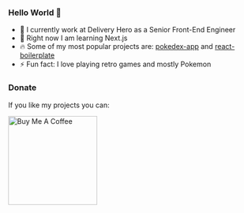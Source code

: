 ### Hello World 👋

- 🍔 I currently work at Delivery Hero as a Senior Front-End Engineer
- 🌱 Right now I am learning Next.js
- 🔥 Some of my most popular projects are: [pokedex-app](https://pokedex.click) and [react-boilerplate](https://github.com/georgeroubie/react-boilerplate)
- ⚡ Fun fact: I love playing retro games and mostly Pokemon
<!--
**georgeroubie/georgeroubie** is a ✨ _special_ ✨ repository because its `README.md` (this file) appears on your GitHub profile.

Here are some ideas to get you started:

- 🔭 I’m currently working at ...
- 🌱 I’m currently learning ...
- 👯 I’m looking to collaborate on ...
- 🤔 I’m looking for help with ...
- 💬 Ask me about ...
- 📫 How to reach me: ...
- 😄 Pronouns: ...
- ⚡ Fun fact: ...
-->

### Donate

If you like my projects you can:

<a class="sc-gKPRtg devZZP" href="https://www.buymeacoffee.com/georgeroubie" target="_blank" rel="noreferrer"><img src="https://cdn.buymeacoffee.com/buttons/v2/default-yellow.png" style="width: 180px; height: auto;" alt="Buy Me A Coffee" class="sc-pyfCe dHDANK"></a>

